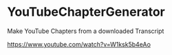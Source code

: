 # YouTubeChapterGenerator
Make YouTube Chapters from a downloaded Transcript

https://www.youtube.com/watch?v=W1ksk5b4eAo
